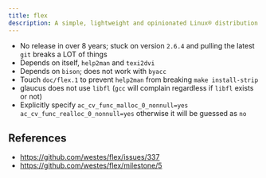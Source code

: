 ```yaml
---
title: flex
description: A simple, lightweight and opinionated Linux® distribution based on musl libc and toybox
---
```


- No release in over 8 years; stuck on version `2.6.4` and pulling the latest `git` breaks a LOT of things
- Depends on itself, `help2man` and `texi2dvi`
- Depends on `bison`; does not work with `byacc`
- Touch `doc/flex.1` to prevent `help2man` from breaking `make install-strip`
- glaucus does not use `libfl` (`gcc` will complain regardless if `libfl` exists or not)
- Explicitly specify `ac_cv_func_malloc_0_nonnull=yes ac_cv_func_realloc_0_nonnull=yes` otherwise it will be guessed as `no`

## References
- https://github.com/westes/flex/issues/337
- https://github.com/westes/flex/milestone/5
